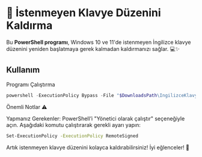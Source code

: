 # 🎉 İstenmeyen Klavye Düzenini Kaldırma

Bu **PowerShell programı**, Windows 10 ve 11'de istenmeyen İngilizce klavye düzenini yeniden başlatmaya gerek kalmadan kaldırmanızı sağlar. 💻✨

## Kullanım

Programı Çalıştırma
```powershell
powershell -ExecutionPolicy Bypass -File "$DownloadsPath\IngilizceKlavyeDuzeniSilme.ps1"
```

Önemli Notlar ⚠️

Yapmanız Gerekenler:
PowerShell’i "Yönetici olarak çalıştır" seçeneğiyle açın.
Aşağıdaki komutu çalıştırarak gerekli ayarı yapın:
```bash
Set-ExecutionPolicy -ExecutionPolicy RemoteSigned
```
Artık istenmeyen klavye düzenini kolayca kaldırabilirsiniz! İyi eğlenceler! 🎈
